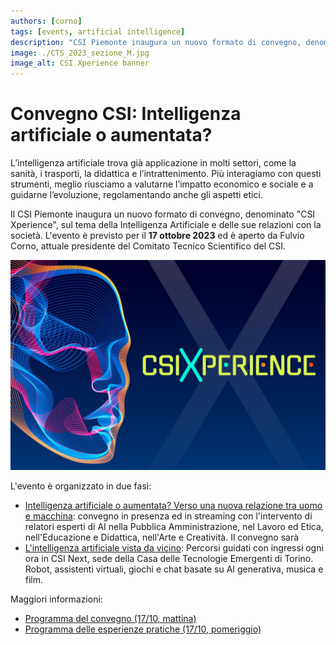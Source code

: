 ```yaml
---
authors: [corno]
tags: [events, artificial intelligence]
description: "CSI Piemonte inaugura un nuovo formato di convegno, denominato \"CSI Xperience\", sul tema della Intelligenza Artificiale e delle sue relazioni con la società."
image: ./CTS_2023_sezione_M.jpg
image_alt: CSI Xperience banner
---
```


# Convegno CSI: Intelligenza artificiale o aumentata?

L’intelligenza artificiale trova già applicazione in molti settori, come la sanità, i trasporti, la didattica e l’intrattenimento. Più interagiamo con questi strumenti, meglio riusciamo a valutarne l’impatto economico e sociale e a guidarne l’evoluzione, regolamentando anche gli aspetti etici. 

Il CSI Piemonte inaugura un nuovo formato di convegno, denominato "CSI Xperience", sul tema della Intelligenza Artificiale e delle sue relazioni con la società.
L'evento è previsto per il **17 ottobre 2023** ed è aperto da Fulvio Corno, attuale presidente del Comitato Tecnico Scientifico del CSI.

![CSI Xperience](./CTS_2023_sezione_M.jpg)

<!-- truncate -->

L'evento è organizzato in due fasi:

- [Intelligenza artificiale o aumentata? Verso una nuova relazione tra uomo e macchina](https://www.csipiemonte.it/it/evento/intelligenza-artificiale-aumentata): convegno in presenza ed in streaming con l'intervento di relatori esperti di AI nella Pubblica Amministrazione, nel Lavoro ed Etica, nell'Educazione e Didattica, nell'Arte e Creatività. Il convegno sarà 
- [L'intelligenza artificiale vista da vicino](https://www.csipiemonte.it/it/evento/lintelligenza-artificiale-vista-vicino): Percorsi guidati con ingressi ogni ora in CSI Next, sede della Casa delle Tecnologie Emergenti di Torino. Robot, assistenti virtuali, giochi e chat basate su AI generativa, musica e film.

Maggiori informazioni:

- [Programma del convegno (17/10, mattina)](https://www.csipiemonte.it/it/evento/intelligenza-artificiale-aumentata)
- [Programma delle esperienze pratiche (17/10, pomeriggio)](https://www.csipiemonte.it/it/evento/lintelligenza-artificiale-vista-vicino)